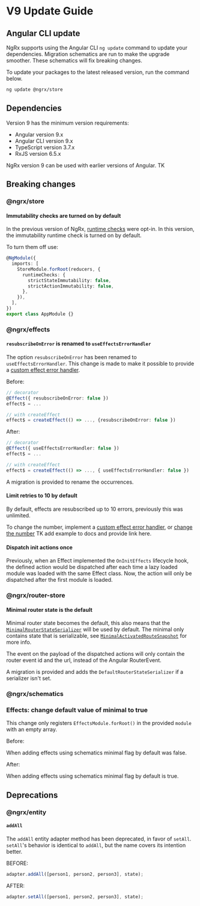 # V9 Update Guide

## Angular CLI update

NgRx supports using the Angular CLI `ng update` command to update your dependencies. Migration schematics are run to make the upgrade smoother. These schematics will fix breaking changes.

To update your packages to the latest released version, run the command below.

```sh
ng update @ngrx/store
```

## Dependencies

Version 9 has the minimum version requirements:

- Angular version 9.x
- Angular CLI version 9.x
- TypeScript version 3.7.x
- RxJS version 6.5.x

<div class="alert is-helpful">

NgRx version 9 can be used with earlier versions of Angular. TK

</div>

## Breaking changes

### @ngrx/store

#### Immutability checks are turned on by default

In the previous version of NgRx, [runtime checks](/guide/store/configuration/runtime-checks) were opt-in.
In this version, the immutability runtime check is turned on by default.

To turn them off use:

```ts
@NgModule({
  imports: [
    StoreModule.forRoot(reducers, {
      runtimeChecks: {
        strictStateImmutability: false,
        strictActionImmutability: false,
      },
    }),
  ],
})
export class AppModule {}
```

### @ngrx/effects

#### `resubscribeOnError` is renamed to `useEffectsErrorHandler`

The option `resubscribeOnError` has been renamed to `useEffectsErrorHandler`.
This change is made to make it possible to provide a [custom effect error handler](/guide/effects/lifecycle#customizing-the-effects-error-handler).

Before:

```ts
// decorator
@Effect({ resubscribeOnError: false })
effect$ = ...

// with createEffect
effect$ = createEffect(() => ..., {resubscribeOnError: false })
```

After:

```ts
// decorator
@Effect({ useEffectsErrorHandler: false })
effect$ = ...

// with createEffect
effect$ = createEffect(() => ..., { useEffectsErrorHandler: false })
```

<div class="alert is-helpful">

A migration is provided to rename the occurrences.

</div>

#### Limit retries to 10 by default

By default, effects are resubscribed up to 10 errors, previously this was unlimited.

To change the number, implement a [custom effect error handler](/guide/effects/lifecycle#customizing-the-effects-error-handler), or [change the number](/guide/effects/lifecycle#customizing-the-effects-error-handler) TK add example to docs and provide link here.

#### Dispatch init actions once

Previously, when an Effect implemented the `OnInitEffects` lifecycle hook, the defined action would be dispatched after each time a lazy loaded module was loaded with the same Effect class.
Now, the action will only be dispatched after the first module is loaded.

### @ngrx/router-store

#### Minimal router state is the default

Minimal router state becomes the default, this also means that the [`MinimalRouterStateSerializer`](/guide/router-store/configuration#minimal-router-state-serializer) will be used by default. The minimal only contains state that is serializable, see [`MinimalActivatedRouteSnapshot`](/api/router-store/MinimalActivatedRouteSnapshot) for more info.

The event on the payload of the dispatched actions will only contain the router event id and the url, instead of the Angular RouterEvent.

<div class="alert is-helpful">

A migration is provided and adds the `DefaultRouterStateSerializer` if a serializer isn't set.

</div>

### @ngrx/schematics

### Effects: change default value of minimal to true

This change only registers `EffectsModule.forRoot()` in the provided `module` with an empty array.

Before:

When adding effects using schematics minimal flag by default was false.

After:

When adding effects using schematics minimal flag by default is true.

## Deprecations

### @ngrx/entity

#### `addAll`

The `addAll` entity adapter method has been deprecated, in favor of `setAll`.
`setAll`'s behavior is identical to `addAll`, but the name covers its intention better.

BEFORE:

```ts
adapter.addAll([person1, person2, person3], state);
```

AFTER:

```ts
adapter.setAll([person1, person2, person3], state);
```

